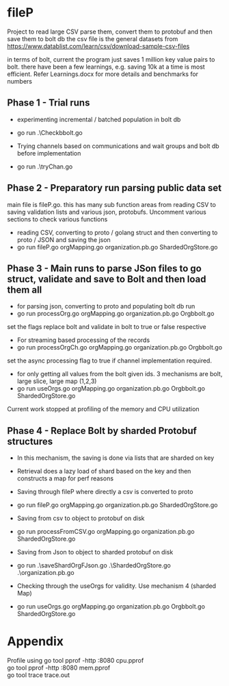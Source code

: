 # fileP

Project to read large CSV parse them, convert them to protobuf and then save them to bolt db 
the csv file is the general datasets from https://www.datablist.com/learn/csv/download-sample-csv-files


in terms of bolt, current the program just saves 1 million key value pairs to bolt. there have been a few learnings, e.g. saving 10k at a time is most efficient. Refer Learnings.docx for more details and benchmarks for numbers 

## Phase 1 - Trial runs 
* experimenting incremental / batched population in bolt db 
* go run .\Checkbbolt.go  

* Trying channels based on communications and wait groups and bolt db before implementation 
* go run .\tryChan.go

## Phase 2 - Preparatory run parsing public data set
main file is fileP.go. this has many sub function areas from reading CSV to saving validation lists and various json, protobufs. Uncomment various sections to check various functions 

* reading CSV, converting to proto / golang struct and then converting to proto / JSON and saving the json 
* go run fileP.go orgMapping.go organization.pb.go ShardedOrgStore.go

## Phase 3 - Main runs to parse JSon files to go struct, validate and save to Bolt and then load them all 

* for parsing json, converting to proto and populating bolt db run 
* go run processOrg.go orgMapping.go organization.pb.go Orgbbolt.go 

set the flags replace bolt and validate in bolt to true or false respective 

* For streaming based processing of the records 
* go run processOrgCh.go orgMapping.go organization.pb.go Orgbbolt.go

set the async processing flag to true if channel implementation required. 

* for only getting all values from the bolt given ids. 3 mechanisms are bolt, large slice, large map (1,2,3)
* go run useOrgs.go orgMapping.go organization.pb.go Orgbbolt.go  ShardedOrgStore.go 

Current work stopped at profiling of the memory and CPU utilization 

## Phase 4 - Replace Bolt by sharded Protobuf structures 
* In this mechanism, the saving is done via lists that are sharded on key 
* Retrieval does a lazy load of shard based on the key and then constructs a map for perf reasons 

* Saving through fileP where directly a csv is converted to proto 
* go run fileP.go orgMapping.go organization.pb.go ShardedOrgStore.go 

* Saving from csv to object to protobuf on disk 
* go run processFromCSV.go orgMapping.go organization.pb.go ShardedOrgStore.go

* Saving from Json to object to sharded protobuf on disk
* go run .\saveShardOrgFJson.go .\ShardedOrgStore.go .\organization.pb.go

* Checking through the useOrgs for validity. Use mechanism 4 (sharded Map)
* go run useOrgs.go orgMapping.go organization.pb.go Orgbbolt.go   ShardedOrgStore.go

# Appendix 
 Profile using 
go tool pprof -http :8080 cpu.pprof    
go tool pprof -http :8080 mem.pprof     
go tool trace trace.out
